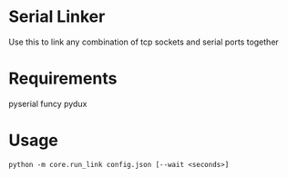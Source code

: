 # Serial Linker
Use this to link any combination of tcp sockets and serial ports together

# Requirements
pyserial
funcy
pydux

# Usage
`python -m core.run_link config.json [--wait <seconds>]`
